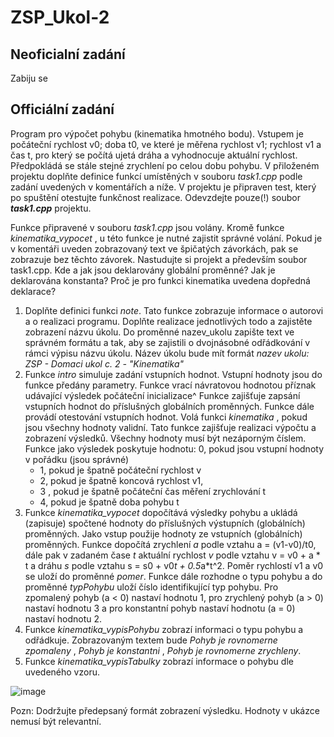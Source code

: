 # ZSP_Ukol-2

## Neoficialní zadání
Zabiju se

## Officiální zadání

Program pro výpočet pohybu (kinematika hmotného bodu). Vstupem je počáteční rychlost v0; doba
t0, ve které je měřena rychlost v1; rychlost v1 a čas t, pro který se počítá ujetá dráha a vyhodnocuje
aktuální rychlost. Předpokládá se stále stejné zrychlení po celou dobu pohybu.
V přiloženém projektu doplňte definice funkcí umístěných v souboru _task1.cpp_ podle zadání
uvedených v komentářích a níže. V projektu je připraven test, který po spuštění otestujte funkčnost
realizace.
Odevzdejte pouze(!) soubor **_task1.cpp_** projektu.

Funkce připravené v souboru _task1.cpp_ jsou volány. Kromě funkce _kinematika_vypocet_ , u této funkce
je nutné zajistit správné volání. Pokud je v komentáři uveden zobrazovaný text ve špičatých závorkách,
pak se zobrazuje bez těchto závorek.
Nastudujte si projekt a především soubor task1.cpp. Kde a jak jsou deklarovány globální proměnné?
Jak je deklarována konstanta? Proč je pro funkci kinematika uvedena dopředná deklarace?

1. Doplňte definici funkci _note_. Tato funkce zobrazuje informace o autorovi a o realizaci programu.
    Doplňte realizace jednotlivých todo a zajistěte zobrazení názvu úkolu. Do proměnné nazev_ukolu
    zapište text ve správném formátu a tak, aby se zajistili o dvojnásobné odřádkování v rámci výpisu
    názvu úkolu. Název úkolu bude mít formát _nazev ukolu: ZSP - Domaci ukol c. 2 - "Kinematika"_
2. Funkce _intro_ simuluje zadání vstupních hodnot. Vstupní hodnoty jsou do funkce předány
    parametry. Funkce vrací návratovou hodnotou příznak udávající výsledek počáteční inicializace^
    Funkce zajišťuje zapsání vstupních hodnot do příslušných globálních proměnných. Funkce dále
    provádí otestování vstupních hodnot. Volá funkci _kinematika_ , pokud jsou všechny hodnoty
    validní. Tato funkce zajišťuje realizaci výpočtu a zobrazení výsledků.
    Všechny hodnoty musí být nezáporným číslem. Funkce jako výsledek poskytuje hodnotu:
    0, pokud jsou vstupní hodnoty v pořádku (jsou správné)
    - 1, pokud je špatně počáteční rychlost v
    - 2, pokud je špatně koncová rychlost v1,
    - 3 , pokud je špatně počáteční čas měření zrychlování t
    - 4, pokud je špatně doba pohybu t
3. Funkce _kinematika_vypocet_ dopočítává výsledky pohybu a ukládá (zapisuje) spočtené hodnoty
    do příslušných výstupních (globálních) proměnných. Jako vstup použije hodnoty ze vstupních
    (globálních) proměnných.
    Funkce dopočítá zrychlení _a_ podle vztahu a = (v1-v0)/t0, dále pak v zadaném čase _t_ aktuální
    rychlost _v_ podle vztahu v = v0 + a * t a dráhu _s_ podle vztahu s = s0 + v0*t + 0.5*a*t^2. Poměr
    rychlostí v1 a v0 se uloží do proměnné _pomer_.
    Funkce dále rozhodne o typu pohybu a do proměnné _typPohybu_ uloží číslo identifikující typ
    pohybu. Pro zpomalený pohyb (a < 0) nastaví hodnotu 1, pro zrychlený pohyb (a > 0) nastaví
    hodnotu 3 a pro konstantní pohyb nastaví hodnotu (a = 0) nastaví hodnotu 2.
4. Funkce _kinematika_vypisPohybu_ zobrazí informaci o typu pohybu a odřádkuje. Zobrazovaným
    textem bude _Pohyb je rovnomerne zpomaleny_ , _Pohyb je konstantni_ , _Pohyb je rovnomerne_
    _zrychleny_.
5. Funkce _kinematika_vypisTabulky_ zobrazí informace o pohybu dle uvedeného vzoru.

![image](https://user-images.githubusercontent.com/56117532/197610128-afe196c5-54a5-40da-b3d4-040b23acd5e1.png)

Pozn: Dodržujte předepsaný formát zobrazení výsledku. Hodnoty v ukázce nemusí být relevantní.


